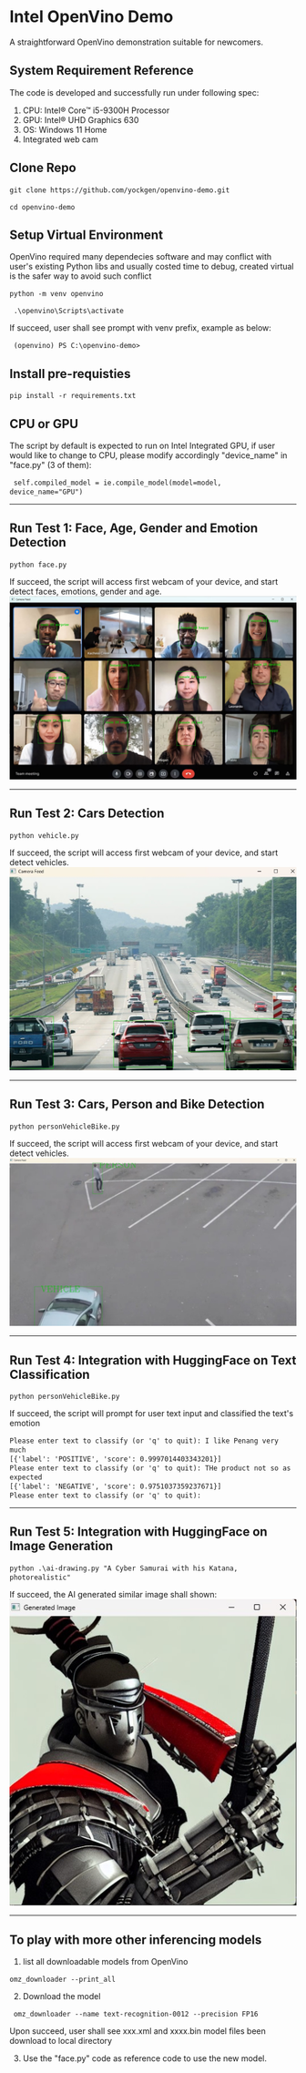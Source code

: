 # Intel OpenVino Demo
A straightforward OpenVino demonstration suitable for newcomers. 

## System Requirement Reference
The code is developed and successfully run under following spec:
1. CPU: Intel® Core™ i5-9300H Processor
2. GPU: Intel® UHD Graphics 630
3. OS: Windows 11 Home
4. Integrated web cam

## Clone Repo
```
git clone https://github.com/yockgen/openvino-demo.git
```
```
cd openvino-demo
```
## Setup Virtual Environment
OpenVino required many dependecies software and may conflict with user's existing Python libs and usually costed time to debug, created virtual is the safer way to avoid such conflict
```
python -m venv openvino
```
```
 .\openvino\Scripts\activate
```
If succeed, user shall see prompt with venv prefix, example as below:
```
 (openvino) PS C:\openvino-demo>
```
## Install pre-requisties
```
pip install -r requirements.txt
```
## CPU or GPU
The script by default is expected to run on Intel Integrated GPU, if user would like to change to CPU, please modify accordingly "device_name" in "face.py" (3 of them): 
```
 self.compiled_model = ie.compile_model(model=model, device_name="GPU")
```
___
## Run Test 1: Face, Age, Gender and Emotion Detection
```
python face.py
```
If succeed, the script will access first webcam of your device, and start detect faces, emotions, gender and age.
![Alt text](demo.jpg)
___
## Run Test 2: Cars Detection
```
python vehicle.py
```
If succeed, the script will access first webcam of your device, and start detect vehicles.
![Alt text](demo02.jpg)
___
## Run Test 3: Cars, Person and Bike Detection
```
python personVehicleBike.py
```
If succeed, the script will access first webcam of your device, and start detect vehicles.
![Alt text](demo03.jpg)
___
## Run Test 4: Integration with HuggingFace on Text Classification
```
python personVehicleBike.py
```
If succeed, the script will prompt for user text input and classified the text's emotion
```
Please enter text to classify (or 'q' to quit): I like Penang very much
[{'label': 'POSITIVE', 'score': 0.9997014403343201}]
Please enter text to classify (or 'q' to quit): THe product not so as expected
[{'label': 'NEGATIVE', 'score': 0.9751037359237671}]
Please enter text to classify (or 'q' to quit):
```
___
## Run Test 5: Integration with HuggingFace on Image Generation
```
python .\ai-drawing.py "A Cyber Samurai with his Katana, photorealistic"
```
If succeed, the AI generated similar image shall shown:    
![Alt text](demo04.jpg)
___
## To play with more other inferencing models
1. list all downloadable models from OpenVino
```
omz_downloader --print_all
```
2. Download the model
```
 omz_downloader --name text-recognition-0012 --precision FP16
```
Upon succeed, user shall see xxx.xml and xxxx.bin model files been download to local directory

3. Use the "face.py" code as reference code to use the new model. 
